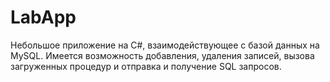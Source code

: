 # LabApp

Небольшое приложение на C#, взаимодействующее с базой данных на MySQL. Имеется возможность добавления, удаления записей, вызова загруженных процедур и отправка и получение SQL запросов.
